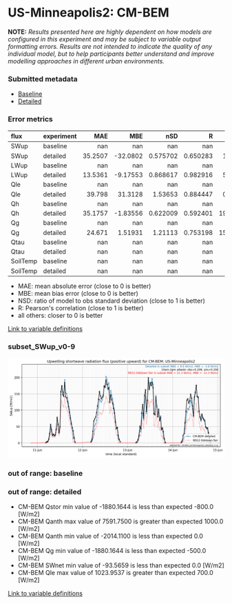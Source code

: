 # US-Minneapolis2: CM-BEM

**NOTE:** *Results presented here are highly dependent on how models are configured in this experiment and may be subject to variable output formatting errors. Results are not intended to indicate the quality of any individual model, but to help participants better understand and improve modelling approaches in different urban environments.*

### Submitted metadata

- [Baseline](CM-BEM_US-Minneapolis2_baseline_attrs.md)
- [Detailed](CM-BEM_US-Minneapolis2_detailed_attrs.md)

### Error metrics

| flux     | experiment   |      MAE |       MBE |        nSD |          R |      5th |     95th |     RMSE |      cRMSE |      AMBE |      1-nSD |        1-R |   nSkewness |   nKurtosis |     Overlap |
|:---------|:-------------|---------:|----------:|-----------:|-----------:|---------:|---------:|---------:|-----------:|----------:|-----------:|-----------:|------------:|------------:|------------:|
| SWup     | baseline     | nan      | nan       | nan        | nan        | nan      | nan      | nan      | nan        | nan       | nan        | nan        | nan         |  nan        | nan         |
| SWup     | detailed     |  35.2507 | -32.0802  |   0.575702 |   0.650283 |   1.2503 | 129.523  |  80.5849 |   0.763344 |  32.0802  |   0.424298 |   0.349717 |   0.633764  |    1.14843  |   0.114979  |
| LWup     | baseline     | nan      | nan       | nan        | nan        | nan      | nan      | nan      | nan        | nan       | nan        | nan        | nan         |  nan        | nan         |
| LWup     | detailed     |  13.5361 |  -9.17553 |   0.868617 |   0.982916 |   5.1276 |  30.6877 |  18.1921 |   0.216657 |   9.17553 |   0.131384 |   0.017084 |   0.751915  |    0.661301 |   0.0771679 |
| Qle      | baseline     | nan      | nan       | nan        | nan        | nan      | nan      | nan      | nan        | nan       | nan        | nan        | nan         |  nan        | nan         |
| Qle      | detailed     |  39.798  |  31.3128  |   1.53653  |   0.884447 |   0.7852 | 135.505  |  69.295  |   0.801848 |  31.3128  |   0.536525 |   0.115553 |   0.0904539 |    0.31466  |   0.180677  |
| Qh       | baseline     | nan      | nan       | nan        | nan        | nan      | nan      | nan      | nan        | nan       | nan        | nan        | nan         |  nan        | nan         |
| Qh       | detailed     |  35.1757 |  -1.83556 |   0.622009 |   0.592401 |  19.1535 |  51.1975 |  51.1443 |   0.806187 |   1.83556 |   0.377991 |   0.407599 |   0.406753  |    0.271759 |   0.304215  |
| Qg       | baseline     | nan      | nan       | nan        | nan        | nan      | nan      | nan      | nan        | nan       | nan        | nan        | nan         |  nan        | nan         |
| Qg       | detailed     |  24.671  |   1.51931 |   1.21113  |   0.753198 |  15.5117 |   2.4355 |  35.8194 |   0.801492 |   1.51931 |   0.211115 |   0.246802 |   1.28251   |   10.399    |   0.233029  |
| Qtau     | baseline     | nan      | nan       | nan        | nan        | nan      | nan      | nan      | nan        | nan       | nan        | nan        | nan         |  nan        | nan         |
| Qtau     | detailed     | nan      | nan       | nan        | nan        | nan      | nan      | nan      | nan        | nan       | nan        | nan        | nan         |  nan        | nan         |
| SoilTemp | baseline     | nan      | nan       | nan        | nan        | nan      | nan      | nan      | nan        | nan       | nan        | nan        | nan         |  nan        | nan         |
| SoilTemp | detailed     | nan      | nan       | nan        | nan        | nan      | nan      | nan      | nan        | nan       | nan        | nan        | nan         |  nan        | nan         |

 - MAE: mean absolute error (close to 0 is better)
 - MBE: mean bias error (close to 0 is better)
 - NSD: ratio of model to obs standard deviation (close to 1 is better)
 - R: Pearson's correlation (close to 1 is better)
 - all others: closer to 0 is better

[Link to variable definitions](../modelattrs/variable_definitions.md)

### <a name="subset_swup_v0-9"></a>subset_SWup_v0-9
[![CM-BEM_US-Minneapolis2_subset_SWup_v0-9.png](CM-BEM_US-Minneapolis2_subset_SWup_v0-9.png)](CM-BEM_US-Minneapolis2_subset_SWup_v0-9.png)

### out of range: baseline


### out of range: detailed

 - CM-BEM Qstor min value of -1880.1644 is less than expected -800.0 [W/m2]
 - CM-BEM Qanth max value of 7591.7500 is greater than expected 1000.0 [W/m2]
 - CM-BEM Qanth min value of -2014.1100 is less than expected 0.0 [W/m2]
 - CM-BEM Qg min value of -1880.1644 is less than expected -500.0 [W/m2]
 - CM-BEM SWnet min value of -93.5659 is less than expected 0.0 [W/m2]
 - CM-BEM Qle max value of 1023.9537 is greater than expected 700.0 [W/m2]


[Link to variable definitions](../modelattrs/variable_definitions.md)

